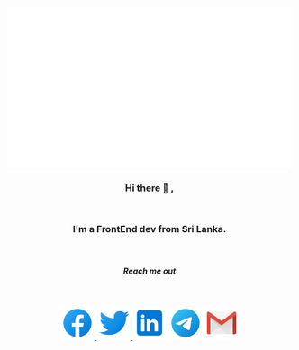 <div align="center">
<img src="https://raw.githubusercontent.com/VihangaN/VihangaN/master/img/intro.gif"/>
</div>
<p align="justify">
<H3 align="center">Hi there 👋 ,
</p>
<br/>
<p align="center">
I'm a FrontEnd dev from Sri Lanka.
</p>
</br>
<H5 align="center">Reach me out</h5>
</br>
<p align="center">
<a href="https://fb.com/vihanga.nivarthana" target="_blank"><img src="https://raw.githubusercontent.com/VihangaN/VihangaN/master/img/fb.svg" alt="facebook" width="60" height="60"/></a><a href="https://twitter.com/vihanga_n" target="_blank"> <img src="https://raw.githubusercontent.com/VihangaN/VihangaN/master/img/tw.svg" alt="twitter" width="60" height="60"/> </a> <a href="https://www.linkedin.com/in/avnk/" target="_blank"> <img src="https://raw.githubusercontent.com/VihangaN/VihangaN/master/img/li.svg" alt="linkedin" width="60" height="60"/></a> <a href="https://t.me/vihangaN" target="_blank"> <img src="https://raw.githubusercontent.com/VihangaN/VihangaN/master/img/te.svg" alt="telegram" width="60" height="60"/></a> <a href="mailto:hello@vihanga.dev" target="_blank"> <img src="https://raw.githubusercontent.com/VihangaN/VihangaN/master/img/gm.svg" alt="gmail" width="60" height="60"/> </a>

